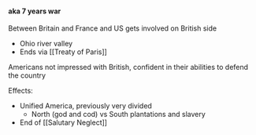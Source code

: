 #### aka 7 years war

Between Britain and France and US gets involved on British side
- Ohio river valley
- Ends via [[Treaty of Paris]]

Americans not impressed with British, confident in their abilities to defend the country

Effects:
- Unified America, previously very divided
	- North (god and cod) vs South plantations and slavery
- End of [[Salutary Neglect]]


